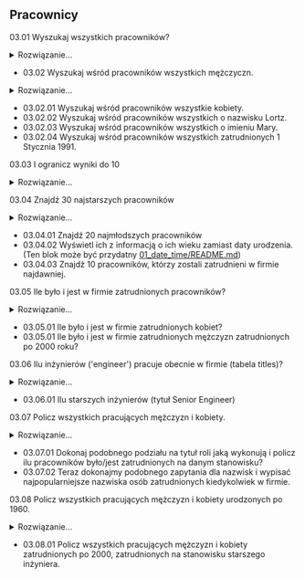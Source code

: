 ## Pracownicy

03.01 Wyszukaj wszystkich pracowników?
<details>
<summary>Rozwiązanie...</summary>
<p>

```sql
select * from employees;
```

</p>
</details>  

* 03.02 Wyszukaj wśród pracowników wszystkich mężczyczn.
<details>
<summary>Rozwiązanie...</summary>
<p>

```sql
select * from employees where gender = 'M';
```

</p>
</details>

* 03.02.01 Wyszukaj wśród pracowników wszystkie kobiety.
* 03.02.02 Wyszukaj wśród pracowników wszystkich o nazwisku Lortz.
* 03.02.03 Wyszukaj wśród pracowników wszystkich o imieniu Mary.
* 03.02.04 Wyszukaj wśród pracowników wszystkich zatrudnionych 1 Stycznia 1991.

03.03 I ogranicz wyniki do 10
<details>
<summary>Rozwiązanie...</summary>
<p>

```sql
select * from employees where gender = 'M' limit 10;
```

</p>
</details>  

03.04 Znajdź 30 najstarszych pracowników
<details>
<summary>Rozwiązanie...</summary>
<p>

```sql
select * from employees order by birth_date limit 30;
```

</p>
</details>  

* 03.04.01 Znajdź 20 najmłodszych pracowników
* 03.04.02 Wyświetl ich z informacją o ich wieku zamiast daty urodzenia. (Ten blok może być przydatny [01_date_time/README.md](../01_date_time/README.md))
* 03.04.03 Znajdź 10 pracowników, którzy zostali zatrudnieni w firmie najdawniej.


03.05 Ile było i jest w firmie zatrudnionych pracowników?
<details>
<summary>Rozwiązanie...</summary>
<p>

```sql
select COUNT(*) FROM employees.dept_emp;
```

</p>
</details>  

* 03.05.01 Ile było i jest w firmie zatrudnionych kobiet?
* 03.05.01 Ile było i jest w firmie zatrudnionych mężczyzn zatrudnionych po 2000 roku?


03.06 Ilu inżynierów ('engineer') pracuje obecnie w firmie (tabela titles)?
<details>
<summary>Rozwiązanie...</summary>
<p>

```sql
select count(*) from employees e join titles t on e.emp_no = t.emp_no where title = 'Engineer'
```

</p>
</details>  

* 03.06.01 Ilu starszych inżynierów (tytuł Senior Engineer)

03.07 Policz wszystkich pracujących mężczyzn i kobiety.
<details>
<summary>Rozwiązanie...</summary>
<p>

```sql
select gender ,count(*) as 'liczba pracownikow' from employees
group by gender;
```

</p>
</details>  

* 03.07.01 Dokonaj podobnego podziału na tytuł roli jaką wykonują i policz ilu pracowników było/jest zatrudnionych na danym stanowisku?
* 03.07.02 Teraz dokonajmy podobnego zapytania dla nazwisk i wypisać najpopularniejsze nazwiska osób zatrudnionych kiedykolwiek w firmie.

03.08  Policz wszystkich pracujących mężczyzn i kobiety urodzonych po 1960.
<details>
<summary>Rozwiązanie...</summary>
<p>

```sql
select count(*)'Pracowncicy urodzeni po 1960', gender
from employees
where year(birth_date) > 1960
group by gender;
```

</p>
</details>  

* 03.08.01  Policz wszystkich pracujących mężczyzn i kobiety zatrudnionych po 2000, zatrudnionych na stanowisku starszego inżyniera.
